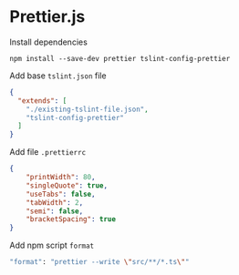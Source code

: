 # Prettier.js

Install dependencies

`npm install --save-dev prettier tslint-config-prettier`

Add base `tslint.json` file

```json
{
  "extends": [
    "./existing-tslint-file.json",
    "tslint-config-prettier"
  ]
}
```

Add file `.prettierrc`

```json
{
    "printWidth": 80,
    "singleQuote": true,
    "useTabs": false,
    "tabWidth": 2,
    "semi": false,
    "bracketSpacing": true
}
```

Add npm script `format`

```bash
"format": "prettier --write \"src/**/*.ts\""
```